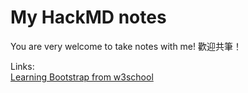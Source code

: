# My HackMD notes

You are very welcome to take notes with me! 歡迎共筆！ 
  
Links:  
[Learning Bootstrap from w3school](https://hackmd.io/xlLT4fZnQGqQq7DwwdzR7Q?view)
